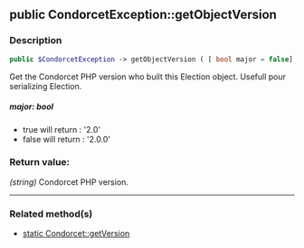 ## public CondorcetException::getObjectVersion

### Description    

```php
public $CondorcetException -> getObjectVersion ( [ bool major = false] ) : string
```

Get the Condorcet PHP version who built this Election object. Usefull pour serializing Election.
    

##### **major:** *bool*   
* true will return : '2.0'
* false will return : '2.0.0'
    


### Return value:   

*(string)* Condorcet PHP version.


---------------------------------------

### Related method(s)      

* [static Condorcet::getVersion](../Condorcet%20Class/public%20static%20Condorcet--getVersion.md)    
